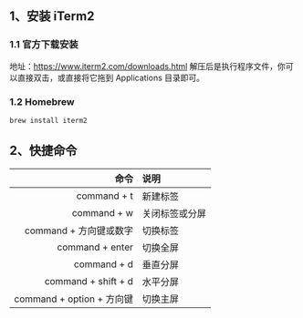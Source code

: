 
## 1、安装 iTerm2

### 1.1 官方下载安装

地址：https://www.iterm2.com/downloads.html 解压后是执行程序文件，你可以直接双击，或直接将它拖到 Applications 目录即可。

### 1.2 Homebrew
```
brew install iterm2
```

## 2、快捷命令

| **命令**|**说明**|
|------:|:------|
|command + t|新建标签|
|command + w|关闭标签或分屏|
|command + 方向键或数字|切换标签|
|command + enter|切换全屏|
|command + d|垂直分屏|
|command + shift + d|水平分屏|
|command + option + 方向键|切换主屏|
